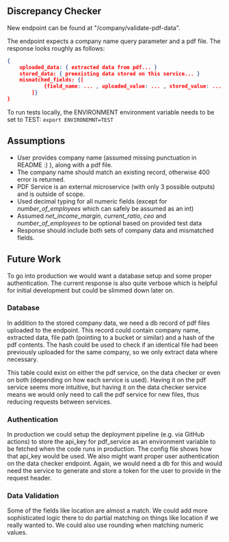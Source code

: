 ## Discrepancy Checker

New endpoint can be found at "/company/validate-pdf-data".

The endpoint expects a company name query parameter and a pdf file.
The response looks roughly as follows:
```json
{
    uploaded_data: { extracted data from pdf... }
    stored_data: { preexisting data stored on this service... }
    mismatched_fields: {[
            {field_name: ... , uploaded_value: ... , stored_value: ... },
        ]}
}
```

To run tests locally, the ENVIRONMENT environment variable needs to be set to TEST:
`export ENVIRONEMNT=TEST`


## Assumptions
- User provides company name (assumed missing punctuation in README :) ), along with a pdf file.
- The company name should match an existing record, otherwise 400 error is returned.
- PDF Service is an external microservice (with only 3 possible outputs) and is outside of scope.
- Used decimal typing for all numeric fields (except for _number_of_employees_ which can safely be assumed as an int)
- Assumed _net_income_margin_, _current_ratio_, _ceo_ and _number_of_employees_ to be optional based on provided test data
- Response should include both sets of company data and mismatched fields.


## Future Work

To go into production we would want a database setup and some proper authentication.
The current response is also quite verbose which is helpful for initial development but could be slimmed down later on.

### Database

In addition to the stored company data, we need a db record of pdf files uploaded to the endpoint. 
This record could contain company name, extracted data, file path (pointing to a bucket or similar) and a hash of the pdf contents.
The hash could be used to check if an identical file had been previously uploaded for the same company, so we only extract data where necessary.

This table could exist on either the pdf service, on the data checker or even on both (depending on how each service is used). 
Having it on the pdf service seems more intuitive, but having it on the data checker service means we would only need to call 
the pdf service for new files, thus reducing requests between services. 

### Authentication

In production we could setup the deployment pipeline (e.g. via GitHub actions) to store the api_key for pdf_service as an environment variable to be fetched when the code runs in production.
The config file shows how that api_key would be used.
We also might want proper user authentication on the data checker endpoint. Again, we would need a db for this and would need the service to generate and store a token for the user to provide in the request header.


### Data Validation

Some of the fields like location are almost a match. We could add more sophisticated logic there to do partial matching on things like location if we really wanted to.
We could also use rounding when matching numeric values.

